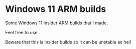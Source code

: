 # Windows 11 ARM builds
Some Windows 11 insider ARM builds that I made.

Feel free to use.

Beware that this is insider builds so it can be unstable as hell
